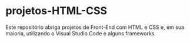 # projetos-HTML-CSS
Este repositório abriga projetos de Front-End com HTML e CSS e, em sua maioria, utilizando o Visual Studio Code e alguns frameworks.
